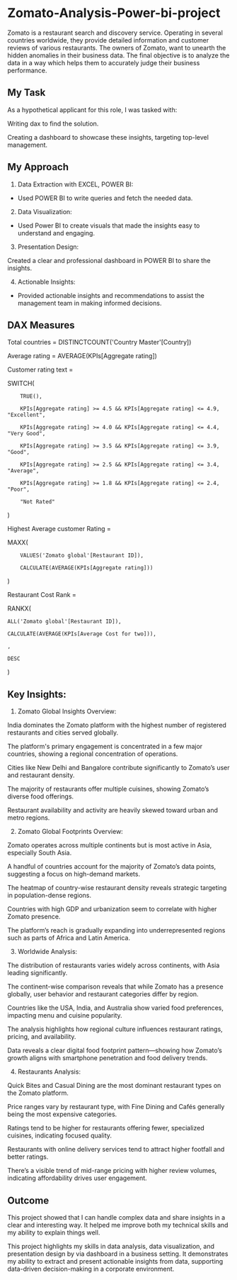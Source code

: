 # Zomato-Analysis-Power-bi-project
Zomato is a restaurant search and discovery service. Operating in several countries worldwide, they
provide detailed information and customer reviews of various restaurants. The owners of Zomato,
want to unearth
the hidden anomalies in their business data. The final objective is to analyze the data in a way which
helps them to accurately judge their business performance.

## My Task

As a hypothetical applicant for this role, I was tasked with:

Writing dax to find the solution.

Creating a dashboard to showcase these insights, targeting top-level management.

## My Approach

1. Data Extraction with EXCEL, POWER BI:

- Used POWER BI to write queries and fetch the needed data.
  
2. Data Visualization:

- Used Power BI to create visuals that made the insights easy to understand and engaging.

3. Presentation Design:

Created a clear and professional dashboard in POWER BI to share the insights.

4. Actionable Insights:

- Provided actionable insights and recommendations to assist the management team in making informed decisions.


## DAX Measures
Total countries = DISTINCTCOUNT('Country Master'[Country])
   
Average rating = AVERAGE(KPIs[Aggregate rating])

Customer rating text = 

SWITCH(

        TRUE(),
        
        KPIs[Aggregate rating] >= 4.5 && KPIs[Aggregate rating] <= 4.9, "Excellent",
        
        KPIs[Aggregate rating] >= 4.0 && KPIs[Aggregate rating] <= 4.4, "Very Good",
        
        KPIs[Aggregate rating] >= 3.5 && KPIs[Aggregate rating] <= 3.9, "Good",
        
        KPIs[Aggregate rating] >= 2.5 && KPIs[Aggregate rating] <= 3.4, "Average",
        
        KPIs[Aggregate rating] >= 1.8 && KPIs[Aggregate rating] <= 2.4, "Poor",
        
        "Not Rated"
   
   )
   
Highest Average customer Rating = 

 MAXX(
        
        VALUES('Zomato global'[Restaurant ID]),
        
        CALCULATE(AVERAGE(KPIs[Aggregate rating]))
   
   ) 
   
Restaurant Cost Rank =
  
RANKX(

    ALL('Zomato global'[Restaurant ID]),
    
    CALCULATE(AVERAGE(KPIs[Average Cost for two])),
    
    ,
    
    DESC

)

## Key Insights:

1. Zomato Global Insights Overview:

India dominates the Zomato platform with the highest number of registered restaurants and cities served globally.

The platform's primary engagement is concentrated in a few major countries, showing a regional concentration of operations.

Cities like New Delhi and Bangalore contribute significantly to Zomato’s user and restaurant density.

The majority of restaurants offer multiple cuisines, showing Zomato’s diverse food offerings.

Restaurant availability and activity are heavily skewed toward urban and metro regions.

2. Zomato Global Footprints Overview:
   
Zomato operates across multiple continents but is most active in Asia, especially South Asia.

A handful of countries account for the majority of Zomato’s data points, suggesting a focus on high-demand markets.

The heatmap of country-wise restaurant density reveals strategic targeting in population-dense regions.

Countries with high GDP and urbanization seem to correlate with higher Zomato presence.

The platform’s reach is gradually expanding into underrepresented regions such as parts of Africa and Latin America.

3. Worldwide Analysis:

The distribution of restaurants varies widely across continents, with Asia leading significantly.

The continent-wise comparison reveals that while Zomato has a presence globally, user behavior and restaurant categories differ by region.

Countries like the USA, India, and Australia show varied food preferences, impacting menu and cuisine popularity.

The analysis highlights how regional culture influences restaurant ratings, pricing, and availability.

Data reveals a clear digital food footprint pattern—showing how Zomato’s growth aligns with smartphone penetration and food delivery trends.

4.  Restaurants Analysis:

Quick Bites and Casual Dining are the most dominant restaurant types on the Zomato platform.

Price ranges vary by restaurant type, with Fine Dining and Cafés generally being the most expensive categories.

Ratings tend to be higher for restaurants offering fewer, specialized cuisines, indicating focused quality.

Restaurants with online delivery services tend to attract higher footfall and better ratings.

There’s a visible trend of mid-range pricing with higher review volumes, indicating affordability drives user engagement.

## Outcome
This project showed that I can handle complex data and share insights in a clear and interesting way. It helped me improve both my technical skills and my ability to explain things well.

This project highlights my skills in data analysis, data visualization, and presentation design by via dashboard in a business setting. It demonstrates my ability to extract and present actionable insights from data, supporting data-driven decision-making in a corporate environment.

